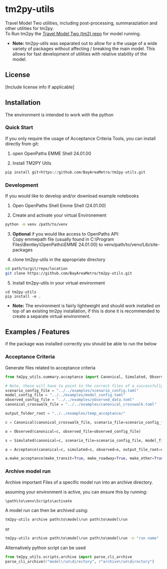 # tm2py-utils
Travel Model Two utilities, including post-processing, summaraziation and other utilities for tm2py.  
To Run tm2py the [Travel Model Two (tm2) repo](https://github.com/BayAreaMetro/tm2py) for model running. 
* __Note:__ tm2py-utils was separated out to allow for a the usage of a wide variety of packages without affecting / breaking the main model. This allows for fast development of utilities with relative stability of the model.

## License

[Include license info if applicable]

## Installation
The environment is intended to work with the python 
### Quick Start
If you only require the usage of Acceptance Criteria Tools, you can install directly from git:  
1) open OpenPaths EMME Shell 24.01.00

2) Install TM2PY Utils
```python
pip install git+https://github.com/BayAreaMetro/tm2py-utils.git
```

### Development
If you would like to develop and/or download example notebooks
1) Open OpenPaths Shell Emme Shell (24.01.00)

2) Create and activate your virtual Environement 
```bash
python -m venv /path/to/venv
```

3) __Optional__ if you would like access to OpenPaths API:  
Copy emmepath file (usually found in C:\Program Files\Bentley\OpenPaths\EMME 24.01.00) to venv/path/to/venv/Lib/site-packages

4) clone tm2py-utils in the appropriate directory
```bash
cd path/to/git/repo/location
git clone https://github.com/BayAreaMetro/tm2py-utils.git
```
5) Install tm2py-utils in your virtual environment
```
cd tm2py-utils
pip install -e .
```
* __Note:__ The environment is fairly lightweight and should work installed on top of an existing tm2py installation, if this is done it is recommended to create a separate virtual environment. 

## Examples / Features
if the package was installed correctly you should be able to run the below
### Acceptance Criteria
Generate files related to acceptance criteria
```python
from tm2py_utils.summary.acceptance import Canonical, Simulated, Observed, Acceptance

# Note, these will have to point to the correct files of a successfully run model
scenario_config_file = "../../examples/scenario_config.toml"
model_config_file = "../../examples/model_config.toml"
observed_config_file = "../../examples/observed_data.toml"
canonical_crosswalk_file = "../../examples/canonical_crosswalk.toml"

output_folder_root = "../../examples/temp_acceptance/"

c = Canonical(canonical_crosswalk_file, scenario_file=scenario_config_file)

o = Observed(canonical=c, observed_file=observed_config_file)

s = Simulated(canonical=c, scenario_file=scenario_config_file, model_file=model_config_file)

a = Acceptance(canonical=c, simulated=s, observed=o, output_file_root=output_folder_root)

a.make_acceptance(make_transit=True, make_roadway=True, make_other=True)
```

### Archive model run
Archive important Files of a specific model run into an archive directory.

assuming your environment is active, you can ensure this by running:
```cmd
\path\to\venv\Scripts\activate
```

A model run can then be archived using:
```cmd
tm2py-utils archive path\to\model\run path\to\model\run
```
or

```cmd
tm2py-utils archive path\to\model\run path\to\model\run -n "run name"
```

Alternatively python script can be used
```python
from tm2py_utils.scripts.archive import parse_cli_archive
parse_cli_archive(r"model\run\directory", r"archive\run\directory")
```
